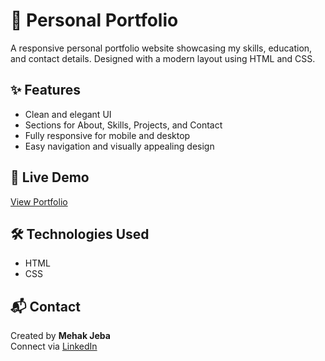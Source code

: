 # 💼 Personal Portfolio

A responsive personal portfolio website showcasing my skills, education, and contact details. Designed with a modern layout using HTML and CSS.

## ✨ Features
- Clean and elegant UI  
- Sections for About, Skills, Projects, and Contact  
- Fully responsive for mobile and desktop  
- Easy navigation and visually appealing design  

## 🚀 Live Demo
[View Portfolio](https://mehak55.github.io/personal-portfolio/)

## 🛠️ Technologies Used
- HTML  
- CSS  

## 📬 Contact
Created by **Mehak Jeba**  
Connect via [LinkedIn](https://www.linkedin.com/in/bhimavarapujebamehak/)
